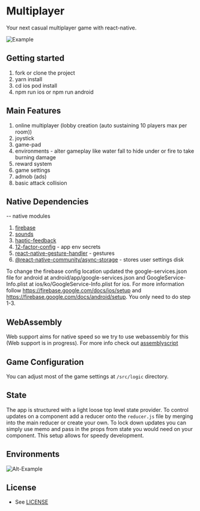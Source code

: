 # Multiplayer

Your next casual multiplayer game with react-native.

![Example](https://i.imgur.com/iV3BHUu.gif)

## Getting started

1. fork or clone the project
2. yarn install
3. cd ios pod install
4. npm run ios or npm run android

## Main Features

1. online multiplayer (lobby creation (auto sustaining 10 players max per room))
2. joystick
3. game-pad
4. environments - alter gameplay like water fall to hide under or fire to take burning damage
5. reward system
6. game settings
7. admob (ads)
8. basic attack collision

## Native Dependencies

-- native modules

1. [firebase](https://invertase.io/oss/react-native-firebase)
2. [sounds](https://github.com/zmxv/react-native-sound)
3. [haptic-feedback](https://github.com/milk-and-cookies-io/react-native-haptic-feedback)
4. [12-factor-config](react-native-config) - app env secrets
5. [react-native-gesture-handler](react-native-gesture-handler) - gestures
6. [@react-native-community/async-storage](@react-native-community/async-storage) - stores user settings disk

To change the firebase config location updated the google-services.json file for android at android/app/google-services.json and GoogleService-Info.plist at ios/ko/GoogleService-Info.plist for ios. For more information follow https://firebase.google.com/docs/ios/setup and https://firebase.google.com/docs/android/setup. You only need to do step 1-3.

## WebAssembly

Web support aims for native speed so we try to use webassembly for this (Web support is in progress).
For more info check out [assemblyscript](https://github.com/AssemblyScript/assemblyscript)

## Game Configuration

You can adjust most of the game settings at `/src/logic` directory.

## State

The app is structured with a light loose top level state provider. To control updates on a component add a reducer onto the `reducer.js` file by merging into the main reducer or create your own. To lock down updates you can simply use memo and pass in the props from state you would need on your component. This setup allows for speedy development.

## Environments

![Alt-Example](https://i.imgur.com/3ON1XUJ.gif)

## License

- See [LICENSE](/LICENSE)
